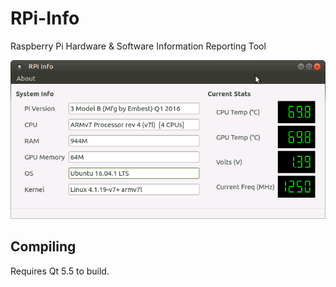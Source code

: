 RPi-Info
=============

Raspberry Pi Hardware & Software Information Reporting Tool 


![screen](https://raw.githubusercontent.com/mohdumar644/RPi-Info/master/images/screenshot.png "Screenshot")


Compiling
-------

Requires Qt 5.5 to build.
